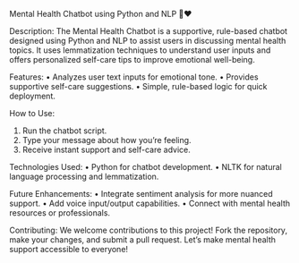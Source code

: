 Mental Health Chatbot using Python and NLP 🤖❤️

Description:
The Mental Health Chatbot is a supportive, rule-based chatbot designed using Python and NLP to assist users in discussing mental health topics. It uses lemmatization techniques to understand user inputs and offers personalized self-care tips to improve emotional well-being.

Features:
•	Analyzes user text inputs for emotional tone.
•	Provides supportive self-care suggestions.
•	Simple, rule-based logic for quick deployment.

How to Use:
1.	Run the chatbot script.
2.	Type your message about how you’re feeling.
3.	Receive instant support and self-care advice.
   
Technologies Used:
•	Python for chatbot development.
•	NLTK for natural language processing and lemmatization.

Future Enhancements:
•	Integrate sentiment analysis for more nuanced support.
•	Add voice input/output capabilities.
•	Connect with mental health resources or professionals.

Contributing:
We welcome contributions to this project! Fork the repository, make your changes, and submit a pull request. Let’s make mental health support accessible to everyone!

